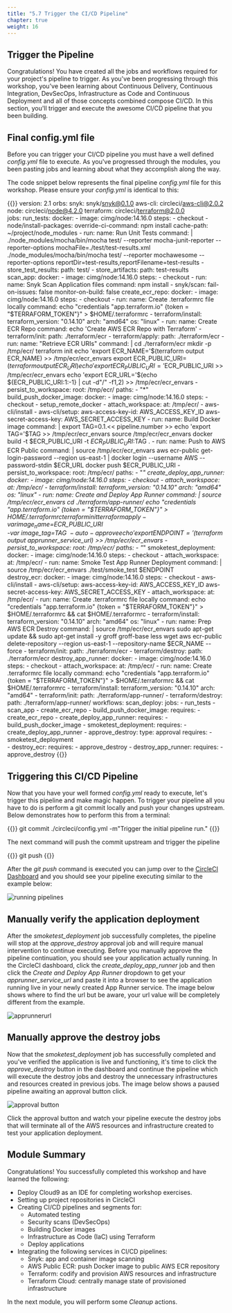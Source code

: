 ```yaml
---
title: "5.7 Trigger the CI/CD Pipeline"
chapter: true
weight: 16
---
```


## Trigger the Pipeline

Congratulations! You have created all the jobs and workflows required for your project's pipeline to trigger. As you've been progressing through this workshop, you've been learning about Continuous Delivery, Continuous Integration, DevSecOps, Infrastructure as Code and Continuous Deployment and all of those concepts combined compose CI/CD. In this section, you'll trigger and execute the awesome CI/CD pipeline that you been building.

## Final config.yml file

Before you can trigger your CI/CD pipeline you must have a well defined *config.yml* file to execute. As you've progressed through the modules, you been pasting jobs and learning about what they accomplish along the way.

The code snippet below represents the final pipeline *config.yml* file for this workshop. Please ensure your *config.yml* is identical to this:

{{<highlight yaml>}}
version: 2.1
orbs:
  snyk: snyk/snyk@0.1.0
  aws-cli: circleci/aws-cli@2.0.2
  node: circleci/node@4.2.0
  terraform: circleci/terraform@2.0.0  
jobs:
  run_tests:
    docker:
      - image: cimg/node:14.16.0
    steps:
      - checkout
      - node/install-packages:
          override-ci-command: npm install
          cache-path: ~/project/node_modules
      - run:
          name: Run Unit Tests
          command: |
            ./node_modules/mocha/bin/mocha test/ --reporter mocha-junit-reporter --reporter-options mochaFile=./test/test-results.xml
            ./node_modules/mocha/bin/mocha test/ --reporter mochawesome --reporter-options reportDir=test-results,reportFilename=test-results
      - store_test_results:
          path: test/
      - store_artifacts:
          path: test-results          
  scan_app:
    docker:
      - image: cimg/node:14.16.0
    steps:
      - checkout
      - run:
          name: Snyk Scan Application files 
          command: npm install 
      - snyk/scan:
          fail-on-issues: false
          monitor-on-build: false
  create_ecr_repo:
    docker:
      - image: cimg/node:14.16.0
    steps:
      - checkout
      - run:
          name: Create .terraformrc file locally
          command: echo "credentials \"app.terraform.io\" {token = \"$TERRAFORM_TOKEN\"}" > $HOME/.terraformrc
      - terraform/install:
          terraform_version: "0.14.10"
          arch: "amd64"
          os: "linux"
      - run:
          name: Create ECR Repo
          command: echo 'Create AWS ECR Repo with Terraform'
      - terraform/init:
          path: ./terraform/ecr
      - terraform/apply:
          path: ./terraform/ecr
      - run: 
          name: "Retrieve ECR URIs"
          command: |
            cd ./terraform/ecr
            mkdir -p /tmp/ecr/
            terraform init
            echo 'export ECR_NAME='$(terraform output ECR_NAME) >> /tmp/ecr/ecr_envars
            export ECR_PUBLIC_URI=$(terraform output ECR_URI)
            echo 'export ECR_PUBLIC_URI='$ECR_PUBLIC_URI >> /tmp/ecr/ecr_envars
            echo 'export ECR_URL='$(echo ${ECR_PUBLIC_URI:1:-1} | cut -d"/" -f1,2) >> /tmp/ecr/ecr_envars
      - persist_to_workspace:
          root: /tmp/ecr/
          paths:
            - "*"
  build_push_docker_image:
    docker:
      - image: cimg/node:14.16.0
    steps:
      - checkout
      - setup_remote_docker
      - attach_workspace:
          at: /tmp/ecr/      
      - aws-cli/install
      - aws-cli/setup:
          aws-access-key-id: AWS_ACCESS_KEY_ID
          aws-secret-access-key: AWS_SECRET_ACCESS_KEY
      - run:
          name: Build Docker image
          command: |
            export TAG=0.1.<< pipeline.number >>
            echo 'export TAG='$TAG >> /tmp/ecr/ecr_envars
            source /tmp/ecr/ecr_envars
            docker build -t $ECR_PUBLIC_URI -t $ECR_PUBLIC_URI:$TAG .
      - run:
          name: Push to AWS ECR Public
          command: |
            source /tmp/ecr/ecr_envars
            aws ecr-public get-login-password --region us-east-1 | docker login --username AWS --password-stdin $ECR_URL
            docker push $ECR_PUBLIC_URI
      - persist_to_workspace:
          root: /tmp/ecr/
          paths:
            - "*"
  create_deploy_app_runner:
    docker:
      - image: cimg/node:14.16.0
    steps:
      - checkout
      - attach_workspace:
          at: /tmp/ecr/
      - terraform/install:
          terraform_version: "0.14.10"
          arch: "amd64"
          os: "linux"
      - run:
          name: Create and Deploy App Runner
          command: |
            source /tmp/ecr/ecr_envars
            cd ./terraform/app-runner/
            echo "credentials \"app.terraform.io\" {token = \"$TERRAFORM_TOKEN\"}" > $HOME/.terraformrc
            terraform init
            terraform apply -var image_name=$ECR_PUBLIC_URI \
              -var image_tag=$TAG \
              -auto-approve
            echo 'export ENDPOINT='$(terraform output apprunner_service_url) >> /tmp/ecr/ecr_envars
      - persist_to_workspace:
          root: /tmp/ecr/
          paths:
            - "*"
  smoketest_deployment:
    docker:
      - image: cimg/node:14.16.0
    steps:
      - checkout
      - attach_workspace:
          at: /tmp/ecr/
      - run:
          name: Smoke Test App Runner Deployment
          command: |
            source /tmp/ecr/ecr_envars
            ./test/smoke_test $ENDPOINT       
  destroy_ecr:
    docker:
      - image: cimg/node:14.16.0
    steps:
      - checkout
      - aws-cli/install
      - aws-cli/setup:
          aws-access-key-id: AWS_ACCESS_KEY_ID
          aws-secret-access-key: AWS_SECRET_ACCESS_KEY
      - attach_workspace:
          at: /tmp/ecr/
      - run:
          name: Create .terraformrc file locally
          command: echo "credentials \"app.terraform.io\" {token = \"$TERRAFORM_TOKEN\"}" > $HOME/.terraformrc && cat $HOME/.terraformrc
      - terraform/install:
          terraform_version: "0.14.10"
          arch: "amd64"
          os: "linux"
      - run:
          name: Prep AWS ECR Destroy
          command: |
            source /tmp/ecr/ecr_envars
            sudo apt-get update && sudo apt-get install -y groff groff-base less wget
            aws ecr-public delete-repository --region us-east-1 --repository-name $ECR_NAME --force
      - terraform/init:
          path: ./terraform/ecr
      - terraform/destroy:
          path: ./terraform/ecr
  destroy_app_runner:
    docker:
      - image: cimg/node:14.16.0
    steps:
      - checkout
      - attach_workspace:
          at: /tmp/ecr/
      - run:
          name: Create .terraformrc file locally
          command: echo "credentials \"app.terraform.io\" {token = \"$TERRAFORM_TOKEN\"}" > $HOME/.terraformrc && cat $HOME/.terraformrc
      - terraform/install:
          terraform_version: "0.14.10"
          arch: "amd64"
      - terraform/init:
          path: ./terraform/app-runner/
      - terraform/destroy:
          path: ./terraform/app-runner/
workflows:
  scan_deploy:
    jobs:
      - run_tests
      - scan_app
      - create_ecr_repo
      - build_push_docker_image:
          requires:
            - create_ecr_repo
      - create_deploy_app_runner:
          requires:
            - build_push_docker_image
      - smoketest_deployment:
          requires:
            - create_deploy_app_runner
      - approve_destroy:
          type: approval
          requires:
            - smoketest_deployment            
      - destroy_ecr:
          requires:
            - approve_destroy
      - destroy_app_runner:
          requires:
            - approve_destroy
{{</highlight>}}

## Triggering this CI/CD Pipeline

Now that you have your well formed *config.yml* ready to execute, let's trigger this pipeline and make magic happen. To trigger your pipeline all you have to do is perform a git commit locally and push your changes upstream. Below demonstrates how to perform this from a terminal:

{{<highlight shell>}}
git commit ./circleci/config.yml -m"Trigger the initial pipeline run."
{{</highlight>}}

The next command will push the commit upstream and trigger the pipeline

{{<highlight shell>}}
git push
{{</highlight>}}

After the *git push* command is executed you can jump over to the [CircleCI Dashboard][1] and you should see your pipeline executing similar to the example below:

![running pipelines](/images/triggered-pipeline.png)

## Manually verify the application deployment

After the *smoketest_deployment* job successfully completes, the pipeline will stop at the *approve_destroy* approval job and will require manual intervention to continue executing. Before you manually approve the pipeline continuation, you should see your application actually running. In the CircleCI dashboard, click the *create_deploy_app_runner* job and then click the *Create and Deploy App Runner* dropdown to get your *apprunner_service_url* and paste it into a browser to see the application running live in your newly created App Runner service. The image below shows where to find the url but be aware, your url value will be completely different from the example.

![apprunnerurl](/images/app_url.png)

## Manually approve the destroy jobs

Now that the *smoketest_deployment* job has successfully completed and you've verified the application is live and functioning, it's time to click the *approve_destroy* button in the dashboard and continue the pipeline which will execute the destroy jobs and destroy the unnecessary infrastructures and resources created in previous jobs. The image below shows a paused pipeline awaiting an approval button click.

![approval button](/images/approve-button.png)

Click the approval button and watch your pipeline execute the destroy jobs that will terminate all of the AWS resources and infrastructure created to test your application deployment.

## Module Summary

Congratulations! You successfully completed this workshop and have learned the following:

- Deploy Cloud9 as an IDE for completing workshop exercises.
- Setting up project repositories in CircleCI
- Creating CI/CD pipelines and segments for:
    - Automated testing
    - Security scans (DevSecOps)
    - Building Docker images
    - Infrastructure as Code (IaC) using Terraform
    - Deploy applications
- Integrating the following services in CI/CD pipelines:
    - Snyk: app and container image scanning
    - AWS Public ECR: push Docker image to public AWS ECR repository
    - Terraform: codify and provision AWS resources and infrastructure 
    - Terraform Cloud: centrally manage state of provisioned infrastructure

In the next module, you will perform some *Cleanup* actions.

<!-- URL Links index -->
[1]: https://app.circleci.com/